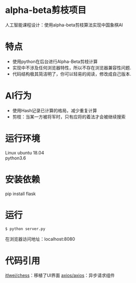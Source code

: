 # alpha-beta剪枝项目
人工智能课程设计：使用alpha-beta剪枝算法实现中国象棋AI

# 特点
- 使用python在后台进行Alpha-Beta剪枝计算
- 实现中不涉及任何浏览器特性，所以不存在浏览器兼容性问题.
- 代码结构极其简洁明了，你可以轻易的阅读，修改成自己版本.

# AI行为
- 使用Hash记录已计算的格局，减少重复计算
- 剪枝：当某一方被将军时，只有应将的着法才会被继续搜索

# 运行环境
Linux ubuntu 18.04  
python3.6

# 安装依赖
pip install flask

# 运行
```bash
$ python server.py
```
在浏览器访问地址：localhost:8080

# 代码引用
[itlwei/chess](https://github.com/itlwei/chess)：移植了UI界面
[axios/axios](https://github.com/axios/axios)：异步请求组件
